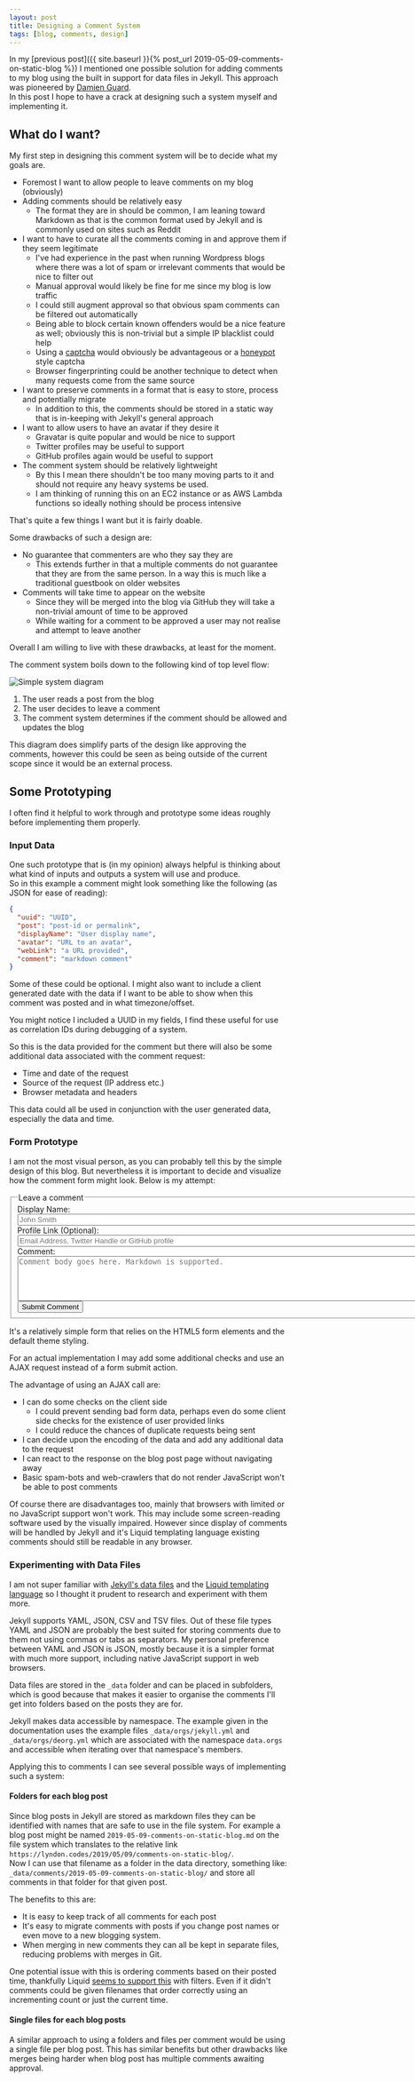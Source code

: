 ```yaml
---
layout: post
title: Designing a Comment System
tags: [blog, comments, design]
---
```


In my [previous post]({{ site.baseurl }}{% post_url 2019-05-09-comments-on-static-blog %})
I mentioned one possible solution for adding comments to my blog using the 
built in support for data files in Jekyll. This approach was pioneered by 
[Damien Guard](https://damieng.com/blog/2018/05/28/wordpress-to-jekyll-comments).  
In this post I hope to have a crack at designing such a system myself and 
implementing it.

## What do I want?

My first step in designing this comment system will be to decide what my goals 
are. 

* Foremost I want to allow people to leave comments on my blog (obviously)
* Adding comments should be relatively easy
  - The format they are in should be common, I am leaning toward Markdown as
    that is the common format used by Jekyll and is commonly used on sites such 
    as Reddit
* I want to have to curate all the comments coming in and approve them if they 
  seem legitimate 
  - I've had experience in the past when running Wordpress blogs where there 
    was a lot of spam or irrelevant comments that would be nice to filter out
  - Manual approval would likely be fine for me since my blog is low traffic
  - I could still augment approval so that obvious spam comments can be 
    filtered out automatically
  - Being able to block certain known offenders would be a nice feature as 
    well; obviously this is non-trivial but a simple IP blacklist could help
  - Using a [captcha](https://developers.google.com/recaptcha/) would obviously 
    be advantageous or a 
    [honeypot](https://haacked.com/archive/2007/09/11/honeypot-captcha.aspx/) 
    style captcha
  - Browser fingerprinting could be another technique to detect when many 
    requests come from the same source
* I want to preserve comments in a format that is easy to store, process and 
  potentially migrate
  - In addition to this, the comments should be stored in a static way that is 
    in-keeping with Jekyll's general approach
* I want to allow users to have an avatar if they desire it
  - Gravatar is quite popular and would be nice to support
  - Twitter profiles may be useful to support
  - GitHub profiles again would be useful to support
* The comment system should be relatively lightweight
  - By this I mean there shouldn't be too many moving parts to it and should 
    not require any heavy systems be used. 
  - I am thinking of running this on an EC2 instance or as AWS Lambda functions
    so ideally nothing should be process intensive

That's quite a few things I want but it is fairly doable.

Some drawbacks of such a design are:

* No guarantee that commenters are who they say they are
  - This extends further in that a multiple comments do not guarantee that they 
    are from the same person. In a way this is much like a traditional 
    guestbook on older websites
* Comments will take time to appear on the website
  - Since they will be merged into the blog via GitHub they will take a 
    non-trivial amount of time to be approved
  - While waiting for a comment to be approved a user may not realise and 
    attempt to leave another

Overall I am willing to live with these drawbacks, at least for the moment.

The comment system boils down to the following kind of top level flow:

<img alt='Simple system diagram' src='{{ "assets/comment-system/simple-top-level.svg" | absolute_url  }}' class='blog-image' />

1. The user reads a post from the blog
2. The user decides to leave a comment
3. The comment system determines if the comment should be allowed and updates
   the blog

This diagram does simplify parts of the design like approving the comments, 
however this could be seen as being outside of the current scope since it 
would be an external process.

## Some Prototyping

I often find it helpful to work through and prototype some ideas roughly before 
implementing them properly. 

### Input Data

One such prototype that is (in my opinion) always helpful is thinking about 
what kind of inputs and outputs a system will use and produce.  
So in this example a comment might look something like the following (as JSON 
for ease of reading):

```json
{
  "uuid": "UUID",
  "post": "post-id or permalink",
  "displayName": "User display name",
  "avatar": "URL to an avatar",
  "webLink": "a URL provided",
  "comment": "markdown comment"
}
```

Some of these could be optional. I might also want to include a client 
generated date with the data if I want to be able to show when this comment was
posted and in what timezone/offset.

<p class='message'>
You might notice I included a UUID in my fields, I find these useful for use as
correlation IDs during debugging of a system.
</p>

So this is the data provided for the comment but there will also be some 
additional data associated with the comment request:

* Time and date of the request
* Source of the request (IP address etc.)
* Browser metadata and headers

This data could all be used in conjunction with the user generated data, 
especially the data and time.

### Form Prototype

I am not the most visual person, as you can probably tell this by the simple 
design of this blog. But nevertheless it is important to decide and visualize 
how the comment form might look. Below is my attempt:

<form action="{{ page.url }}" method="get">
  <fieldset>
    <legend>Leave a comment</legend>
    <label style='display: block'>
      Display Name:
      <input required type="text" name="displayName" placeholder="John Smith" style='width:100%'/>
    </label>
    <label style='display: block'>
      Profile Link (Optional):
      <input type="text" name="webLink" placeholder="Email Address, Twitter Handle or GitHub profile" style='width:100%'/>
    </label>
    <label>
    Comment:
      <textarea required minlength="15" spellcheck maxlength="10000" cols="120" rows="5" name="commentBody" placeholder="Comment body goes here. Markdown is supported." ></textarea>
    </label>
    <button type="submit" onclick='alert("Submitted Comment"); return false;'>Submit Comment</button>
  </fieldset>
</form>

It's a relatively simple form that relies on the HTML5 form elements and the 
default theme styling.

For an actual implementation I may add some additional checks and use an AJAX 
request instead of a form submit action. 

The advantage of using an AJAX call are:

* I can do some checks on the client side
  - I could prevent sending bad form data, perhaps even do some client side 
    checks for the existence of user provided links
  - I could reduce the chances of duplicate requests being sent
* I can decide upon the encoding of the data and add any additional data to the 
  request
* I can react to the response on the blog post page without navigating away
* Basic spam-bots and web-crawlers that do not render JavaScript won't be able 
  to post comments

Of course there are disadvantages too, mainly that browsers with limited 
or no JavaScript support won't work. This may include some screen-reading 
software used by the visually impaired. However since display of comments will
be handled by Jekyll and it's Liquid templating language existing comments 
should still be readable in any browser.

### Experimenting with Data Files

I am not super familiar with [Jekyll's data files](https://jekyllrb.com/docs/datafiles/)
and the [Liquid templating language](https://jekyllrb.com/docs/liquid/) so I 
thought it prudent to research and experiment with them more.

Jekyll supports YAML, JSON, CSV and TSV files. Out of these file types YAML and
JSON are probably the best suited for storing comments due to them not using
commas or tabs as separators. My personal preference between YAML and JSON is 
JSON, mostly because it is a simpler format with much more support, including 
native JavaScript support in web browsers.

Data files are stored in the `_data` folder and can be placed in subfolders, 
which is good because that makes it easier to organise the comments I'll get 
into folders based on the posts they are for.

Jekyll makes data accessible by namespace. The example given in the 
documentation uses the example files `_data/orgs/jekyll.yml` and
`_data/orgs/deorg.yml` which are associated with the namespace `data.orgs` and 
accessible when iterating over that namespace's members.

Applying this to comments I can see several possible ways of implementing 
such a system:

#### Folders for each blog post

Since blog posts in Jekyll are stored as markdown files they can be identified 
with names that are safe to use in the file system. For example a blog post 
might be named `2019-05-09-comments-on-static-blog.md` on the file system which 
translates to the relative link 
`https://lyndon.codes/2019/05/09/comments-on-static-blog/`.  
Now I can use that filename as a folder in the data directory, something like:
`_data/comments/2019-05-09-comments-on-static-blog/` and store all comments in
that folder for that given post.

The benefits to this are:

* It is easy to keep track of all comments for each post
* It's easy to migrate comments with posts if you change post names or even 
  move to a new blogging system.
* When merging in new comments they can all be kept in separate files, reducing
  problems with merges in Git.

One potential issue with this is ordering comments based on their posted time, 
thankfully Liquid [seems to support this](https://gist.github.com/Phlow/1f27dfafdf2bbcc5c48e) 
with filters. Even if it didn't comments could be given filenames that order 
correctly using an incrementing count or just the current time.

#### Single files for each blog posts

A similar approach to using a folders and files per comment would be using a 
single file per blog post. This has similar benefits but other drawbacks like
merges being harder when blog post has multiple comments awaiting approval.


